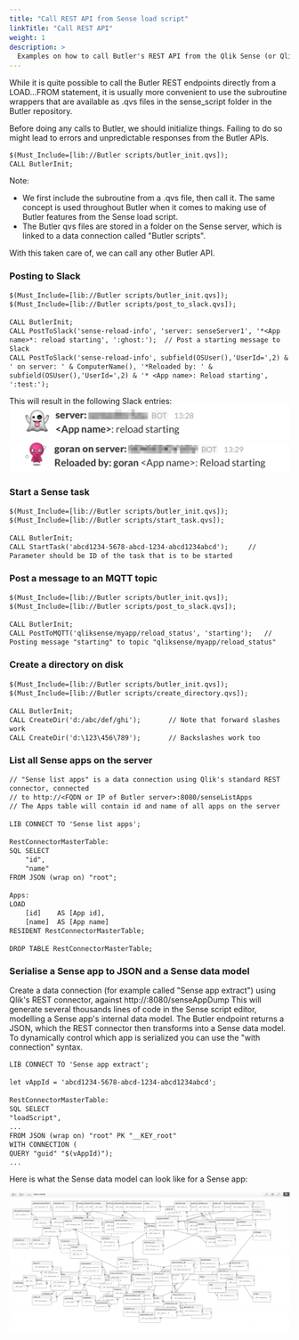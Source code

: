 ```yaml
---
title: "Call REST API from Sense load script"
linkTitle: "Call REST API"
weight: 1
description: >
  Examples on how to call Butler's REST API from the Qlik Sense (or QlikView) load script.
---
```





While it is quite possible to call the Butler REST endpoints directly from a LOAD...FROM statement, it is usually more convenient to use the subroutine wrappers that are available as .qvs files in the sense_script folder in the Butler repository.

Before doing any calls to Butler, we should initialize things. Failing to do so might lead to errors and unpredictable responses from the Butler APIs.  

    $(Must_Include=[lib://Butler scripts/butler_init.qvs]);
    CALL ButlerInit;

Note:  

- We first include the subroutine from a .qvs file, then call it. The same concept is used throughout Butler when it comes to making use of Butler features from the Sense load script.
- The Butler qvs files are stored in a folder on the Sense server, which is linked to a data connection called "Butler scripts".  

With this taken care of, we can call any other Butler API.

### Posting to Slack

    $(Must_Include=[lib://Butler scripts/butler_init.qvs]);
    $(Must_Include=[lib://Butler scripts/post_to_slack.qvs]);

    CALL ButlerInit;
    CALL PostToSlack('sense-reload-info', 'server: senseServer1', '*<App name>*: reload starting', ':ghost:');	// Post a starting message to Slack
    CALL PostToSlack('sense-reload-info', subfield(OSUser(),'UserId=',2) & ' on server: ' & ComputerName(), '*Reloaded by: ' & subfield(OSUser(),'UserId=',2) & '* <App name>: Reload starting', ':test:');  

This will result in the following Slack entries:  
![alt text](post_to_slack_1.png "Posting to Slack")  
![alt text](post_to_slack_2.png "Posting to Slack")  

### Start a Sense task

    $(Must_Include=[lib://Butler scripts/butler_init.qvs]);
    $(Must_Include=[lib://Butler scripts/start_task.qvs]);

    CALL ButlerInit;
    CALL StartTask('abcd1234-5678-abcd-1234-abcd1234abcd');     // Parameter should be ID of the task that is to be started

### Post a message to an MQTT topic 

    $(Must_Include=[lib://Butler scripts/butler_init.qvs]);
    $(Must_Include=[lib://Butler scripts/post_to_slack.qvs]);

    CALL ButlerInit;
    CALL PostToMQTT('qliksense/myapp/reload_status', 'starting');   // Posting message "starting" to topic "qliksense/myapp/reload_status"

### Create a directory on disk

    $(Must_Include=[lib://Butler scripts/butler_init.qvs]);
    $(Must_Include=[lib://Butler scripts/create_directory.qvs]);

    CALL ButlerInit;
    CALL CreateDir('d:/abc/def/ghi');       // Note that forward slashes work
    CALL CreateDir('d:\123\456\789');       // Backslashes work too

### List all Sense apps on the server

    // "Sense list apps" is a data connection using Qlik's standard REST connector, connected 
    // to http://<FQDN or IP of Butler server>:8080/senseListApps
    // The Apps table will contain id and name of all apps on the server

    LIB CONNECT TO 'Sense list apps';

    RestConnectorMasterTable:
    SQL SELECT 
        "id",
        "name"
    FROM JSON (wrap on) "root";

    Apps:
    LOAD	
        [id] 	AS [App id],
        [name] 	AS [App name]
    RESIDENT RestConnectorMasterTable;

    DROP TABLE RestConnectorMasterTable;

### Serialise a Sense app to JSON and a Sense data model 

Create a data connection (for example called "Sense app extract") using Qlik's REST connector, against http://<FQDN or IP of Butler server>:8080/senseAppDump
This will generate several thousands lines of code in the Sense script editor, modelling a Sense app's internal data model. 
The Butler endpoint returns a JSON, which the REST connector then transforms into a Sense data model.
To dynamically control which app is serialized you can use the "with connection" syntax.
    
    LIB CONNECT TO 'Sense app extract';

    let vAppId = 'abcd1234-5678-abcd-1234-abcd1234abcd';

    RestConnectorMasterTable:
    SQL SELECT 
	"loadScript",
    ...
    FROM JSON (wrap on) "root" PK "__KEY_root"
    WITH CONNECTION (
    QUERY "guid" "$(vAppId)");
    ...


Here is what the Sense data model can look like for a Sense app:

![alt text](data_model_of_a_qlik_sense_app.png "Qlik Sense app data model")  
